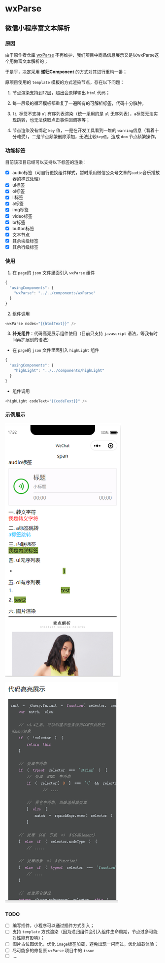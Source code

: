 # wxParse

## 微信小程序富文本解析

### 原因

由于原作者仓库 [wxParse](https://github.com/icindy/wxParse) 不再维护，我们项目中商品信息展示又是以wxParse这个用做富文本解析的；

于是乎，决定采用 **递归Component** 的方式对其进行重构一番；

原项目使用的 `template` 模板的方式渲染节点，存在以下问题：

1. 节点渲染支持到12层，超出会原样输出 `html` 代码；

2. 每一层级的循环模板都重复了一遍所有的可解析标签，代码十分臃肿。

3. `li `标签不支持 `ol` 有序列表渲染（统一采用的是 `ul` 无序列表），`a`标签无法实现跳转，也无法获取点击事件回调等等；

4. 节点渲染没有绑定 `key` 值，一是在开发工具看到一堆的 `warning`信息（看着十分难受），二是节点频繁删除添加，无法比较`key值`，造成 `dom` 节点频繁操作。

### 功能标签

目前该项目已经可以支持以下标签的渲染：
- [x] audio标签（可自行更换组件样式，暂时采用微信公众号文章的`audio`音乐播放器的样式处理）
- [x] ul标签
- [x] ol标签 
- [x] li标签
- [x] a标签
- [x] img标签
- [x] video标签
- [x] br标签
- [x] button标签
- [x] 文本节点
- [x] 其余块级标签
- [x] 其余行级标签

### 使用
1. 在 `page`的 `json` 文件里面引入 `wxParse` 组件

```javascript
{
  "usingComponents": {
    "wxParse": "../../components/wxParse"
  }
}
```

2. 组件调用

```javascript
<wxParse nodes="{{htmlText}}" />
```

3. **补充组件**：代码高亮展示组件使用（目前只支持 `javascript` 语法，等我有时间再扩展别的语法）

- 在 `page`的 `json` 文件里面引入 `highLight` 组件

```javascript
{
  "usingComponents": {
    "highLight": "../../components/highLight"
  }
}
```

- 组件调用

```javascript
<highLight codeText="{{codeText}}" />
```


### 示例展示

![示例](/static/demo.png)

![示例](/static/highlight.png)

### TODO

- [ ] 编写插件，小程序可以通过插件方式引入；
- [ ] 支持 `template` 方式渲染（因为递归组件会引入组件生命周期，节点过多可能对性能有影响）；
- [ ] 图片占位图优化，优化 `image`标签加载，避免出现一闪而过，优化加载体验；
- [ ] 尽可能多的修复原 `wxParse` 项目中的 `issue`
- [ ] ....